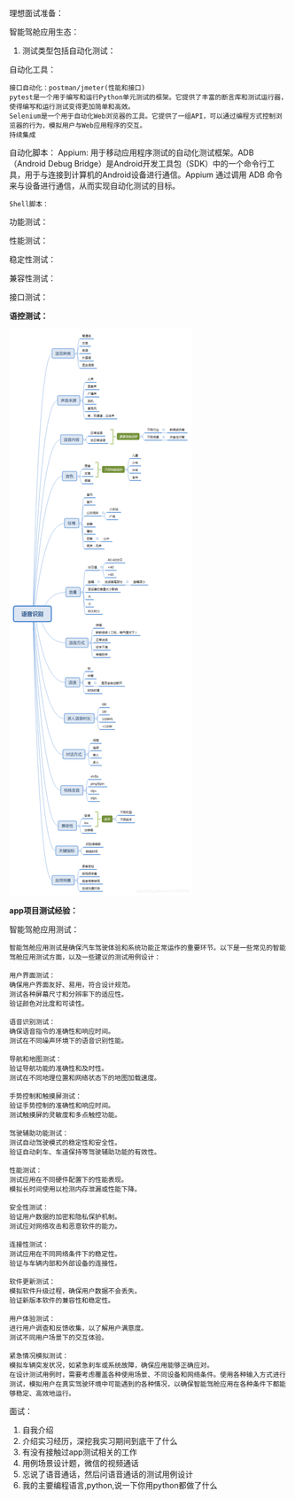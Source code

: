 理想面试准备：

智能驾舱应用生态：

1. 测试类型包括自动化测试：

自动化工具：

    接口自动化：postman/jmeter(性能和接口)
    pytest是一个用于编写和运行Python单元测试的框架。它提供了丰富的断言库和测试运行器，使得编写和运行测试变得更加简单和高效。
    Selenium是一个用于自动化Web浏览器的工具。它提供了一组API，可以通过编程方式控制浏览器的行为，模拟用户与Web应用程序的交互。
    持续集成

自动化脚本：
    Appium: 用于移动应用程序测试的自动化测试框架。ADB（Android Debug Bridge）是Android开发工具包（SDK）中的一个命令行工具，用于与连接到计算机的Android设备进行通信。Appium 通过调用 ADB 命令来与设备进行通信，从而实现自动化测试的目标。

    Shell脚本：

功能测试：

性能测试：

稳定性测试：

兼容性测试：

接口测试：

**语控测试：**

![Alt text](image-2.png)

**app项目测试经验：**

智能驾舱应用测试：

    智能驾舱应用测试是确保汽车驾驶体验和系统功能正常运作的重要环节。以下是一些常见的智能驾舱应用测试方面，以及一些建议的测试用例设计：

    用户界面测试：
    确保用户界面友好、易用，符合设计规范。
    测试各种屏幕尺寸和分辨率下的适应性。
    验证颜色对比度和可读性。

    语音识别测试：
    确保语音指令的准确性和响应时间。
    测试在不同噪声环境下的语音识别性能。

    导航和地图测试：
    验证导航功能的准确性和及时性。
    测试在不同地理位置和网络状态下的地图加载速度。

    手势控制和触摸屏测试：
    验证手势控制的准确性和响应时间。
    测试触摸屏的灵敏度和多点触控功能。

    驾驶辅助功能测试：
    测试自动驾驶模式的稳定性和安全性。
    验证自动刹车、车道保持等驾驶辅助功能的有效性。

    性能测试：
    测试应用在不同硬件配置下的性能表现。
    模拟长时间使用以检测内存泄漏或性能下降。

    安全性测试：
    验证用户数据的加密和隐私保护机制。
    测试应对网络攻击和恶意软件的能力。

    连接性测试：
    测试应用在不同网络条件下的稳定性。
    验证与车辆内部和外部设备的连接性。

    软件更新测试：
    模拟软件升级过程，确保用户数据不会丢失。
    验证新版本软件的兼容性和稳定性。

    用户体验测试：
    进行用户调查和反馈收集，以了解用户满意度。
    测试不同用户场景下的交互体验。

    紧急情况模拟测试：
    模拟车辆突发状况，如紧急刹车或系统故障，确保应用能够正确应对。
    在设计测试用例时，需要考虑覆盖各种使用场景、不同设备和网络条件。使用各种输入方式进行测试，模拟用户在真实驾驶环境中可能遇到的各种情况，以确保智能驾舱应用在各种条件下都能够稳定、高效地运行。



面试：

1. 自我介绍
2. 介绍实习经历，深挖我实习期间到底干了什么
3. 有没有接触过app测试相关的工作
4. 用例场景设计题，微信的视频通话
5. 忘说了语音通话，然后问语音通话的测试用例设计
6. 我的主要编程语言,python,说一下你用python都做了什么
   













